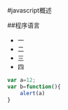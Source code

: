 #javascript概述

##程序语言
* 一
* 二
* 三
* 四
```javascript
var a=12;
var b=function(){
	alert(a)
}
``````

###
####